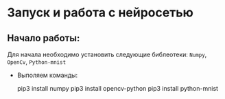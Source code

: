 # Запуск и работа с нейросетью
## Начало работы:
Для начала необходимо установить следующие библеотеки: ```Numpy```, ```OpenCv```, ```Python-mnist```<br>
* Выполяем команды:<br>

    pip3 install numpy
    pip3 install opencv-python
    pip3 install python-mnist
